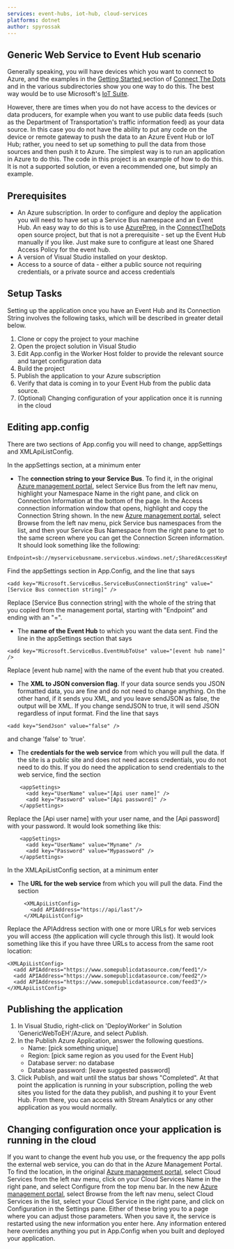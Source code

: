 ```yaml
---
services: event-hubs, iot-hub, cloud-services
platforms: dotnet
author: spyrossak
---
```


## Generic Web Service to Event Hub scenario ##

Generally speaking, you will have devices which you want to connect to Azure, and the examples in the [Getting Started ](https://github.com/Azure/connectthedots/blob/master/GettingStarted.md ) section of [Connect The Dots ](https://github.com/Azure/connectthedots ) and in the various subdirectories show you one way to do this. The best way would be to use Microsoft's [IoT Suite](https://azure.microsoft.com/en-us/solutions/iot-suite/). 

However, there are times when you do not have access to the devices or data producers, for example when you want to use public data feeds (such as the Department of Transportation's traffic information feed) as your data source. In this case you do not have the ability to put any code on the device or remote gateway to push the data to an Azure Event Hub or IoT Hub; rather, you need to set up something to pull the data from those sources and then push it to Azure. The simplest way is to run an application in Azure to do this. The code in this project is an example of how to do this. It is not a supported solution, or even a recommended one, but simply an example.


## Prerequisites ##

* An Azure subscription. In order to configure and deploy the application you will need to have set up a Service Bus namespace and an Event Hub. An easy way to do this is to use [AzurePrep](https://github.com/Azure/connectthedots/tree/master/Azure/AzurePrep ), in the [ConnectTheDots](http://connectthedots.io ) open source project, but that is not a prerequisite - set up the Event Hub manually if you like. Just make sure to configure at least one Shared Access Policy for the event hub.
* A version of Visual Studio installed on your desktop.
* Access to a source of data - either a public source not requiring credentials, or a private source and access credentials   

## Setup Tasks ##

Setting up the application once you have an Event Hub and its Connection String involves the following tasks, which will be described in greater detail below.

1. Clone or copy the project to your machine 
2. Open the project solution in Visual Studio
3. Edit App.config in the Worker Host folder to provide the relevant source and target configuration data
4. Build the project
5. Publish the application to your Azure subscription
6. Verify that data is coming in to your Event Hub from the public data source.
7. (Optional) Changing configuration of your application once it is running in the cloud


## Editing app.config ##

There are two sections of App.config you will need to change, appSettings and XMLApiListConfig.

In the appSettings section, at a minimum enter

* The **connection string to your Service Bus**. To find it, in the original [Azure management portal](http://manage.windowsazure.com), select Service Bus from the left nav menu, highlight your Namespace Name in the right pane, and click on Connection Information at the bottom of the page. In the Access connection information window that opens, highlight and copy the Connection String shown. In the new [Azure management portal](http://ms.portal.azure.com), select Browse from the left nav menu, pick Service bus namespaces from the list, and then your Service Bus Namespace from the right pane to get to the same screen where you can get the Connection Screen information.  It should look something like the following:   
```
Endpoint=sb://myservicebusname.servicebus.windows.net/;SharedAccessKeyName=RootManageSharedAccessKey;SharedAccessKey=Axf5bbXYZeEaLoIeLMN2RV1sc3HdkYxFq7RX/T6a5TE=
```
Find the appSettings section in App.Config, and the line that says
```
<add key="Microsoft.ServiceBus.ServiceBusConnectionString" value="[Service Bus connection string]" />
```
Replace [Service Bus connection string] with the whole of the string that you copied from the management portal, starting with "Endpoint" and ending with an "=".

* The **name of the Event Hub** to which you want the data sent. Find the line in the appSettings section that says
```
<add key="Microsoft.ServiceBus.EventHubToUse" value="[event hub name]" /> 
```
Replace [event hub name] with the name of the event hub that you created.

* The **XML to JSON conversion flag**. If your data source sends you JSON formatted data, you are fine and do not need to change anything. On the other hand, if it sends you XML, and you leave sendJSON as false, the output will be XML. If you change sendJSON to true, it will send JSON regardless of input format. Find the line that says
```
<add key="SendJson" value="false" />
```
and change 'false' to 'true'.

* The **credentials for the web service** from which you will pull the data. If the site is a public site and does not need access credentials, you do not need to do this. If you do need the application to send credentials to the web service, find the section
```
    <appSettings>
      <add key="UserName" value="[Api user name]" />
      <add key="Password" value="[Api password]" />
    </appSettings>
```
Replace the [Api user name] with your user name, and the [Api password] with your password. It would look something like this:
```
    <appSettings>
      <add key="UserName" value="Myname" />
      <add key="Password" value="Mypassword" />
    </appSettings>
```

In the XMLApiListConfig section, at a minimum enter

* The **URL for the web service** from which you will pull the data. Find the section

	    <XMLApiListConfig>
	      <add APIAddress="https://api/last"/>
	    </XMLApiListConfig>

Replace the APIAddress section with one or more URLs for web services you will access (the application will cycle through this list). It would look something like this if you have three URLs to access from the same root location:

    <XMLApiListConfig>
      <add APIAddress="https://www.somepublicdatasource.com/feed1"/>
      <add APIAddress="https://www.somepublicdatasource.com/feed2"/>
      <add APIAddress="https://www.somepublicdatasource.com/feed3"/>
    </XMLApiListConfig>

## Publishing the application ##

1. In Visual Studio, right-click on 'DeployWorker' in Solution 'GenericWebToEH'/Azure, and select *Publish*.
2. In the Publish Azure Application, answer the following questions. 
    * Name: [pick something unique]
    * Region: [pick same region as you used for the Event Hub]
    * Database server: no database
    * Database password: [leave suggested password]
3. Click Publish, and wait until the status bar shows "Completed". At that point the application is running in your subscription, polling the web sites you listed for the data they publish, and pushing it to your Event Hub. From there, you can access with Stream Analytics or any other application as you would normally.

## Changing configuration once your application is running in the cloud ##

If you want to change the event hub you use, or the frequency the app polls the external web service, you can do that in the Azure Management Portal. To find the location, in the original [Azure management portal](http://manage.windowsazure.com), select Cloud Services from the left nav menu, click on your Cloud Services Name in the right pane, and select Configure from the top menu bar. In the new [Azure management portal](http://ms.portal.azure.com), select Browse from the left nav menu, select Cloud Services in the list, select your Cloud Service in the right pane, and click on Configuration in the Settings pane. Either of these bring you to a page where you can adjust those parameters. When you save it, the service is restarted using the new information you enter here. Any information entered here overrides anything you put in App.Config when you built and deployed your application.  
